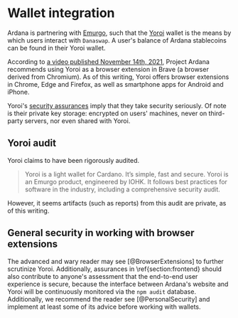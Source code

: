 # Wallet integration

Ardana is partnering with [Emurgo](https://emurgo.io/), such that the [Yoroi](https://yoroi-wallet.com/#/) wallet is the means by which users interact with `Danaswap`. A user's balance of Ardana stablecoins can be found in their Yoroi wallet. 

According to [a video published November 14th, 2021](https://youtu.be/j9wvmi0HGu0), Project Ardana recommends using Yoroi as a browser extension in Brave (a browser derived from Chromium). As of this writing, Yoroi offers browser extensions in Chrome, Edge and Firefox, as well as smartphone apps for Android and iPhone. 

Yoroi's [security assurances](https://yoroi-wallet.com/#/faq/4) imply that they take security seriously. Of note is their private key storage: encrypted on users' machines, never on third-party servers, nor even shared with Yoroi. 

## Yoroi audit

Yoroi claims to have been rigorously audited. 

> Yoroi is a light wallet for Cardano. It’s simple, fast and secure. Yoroi is an Emurgo product, engineered by IOHK. It follows best practices for software in the industry, including a comprehensive security audit. 

However, it seems artifacts (such as reports) from this audit are private, as of this writing. 

## General security in working with browser extensions 

The advanced and wary reader may see [@BrowserExtensions] to further scrutinize Yoroi. Additionally, assurances in \ref{section:frontend} should also contribute to anyone's assessment that the end-to-end user experience is secure, because the interface between Ardana's website and Yoroi will be continuously monitored via the `npm audit` database. Additionally, we recommend the reader see [@PersonalSecurity] and implement at least some of its advice before working with wallets. 
